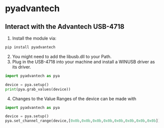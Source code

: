 # pyadvantech
## Interact with the Advantech USB-4718
1. Install the module via:
```cmd
pip install pyadvantech
```
2. You might need to add the libusb.dll to your Path.
3. Plug in the USB-4718 into your machine and install a WINUSB driver as its driver.
```python
import pyadvantech as pya

device = pya.setup()
print(pya.grab_values(device))
```
4. Changes to the Value Ranges of the device can be made with
```python
import pyadvantech as pya

device = pya.setup()
pya.set_channel_range(device,[0x0b,0x0b,0x0b,0x0b,0x0b,0x0b,0x0b,0x0b])

```

